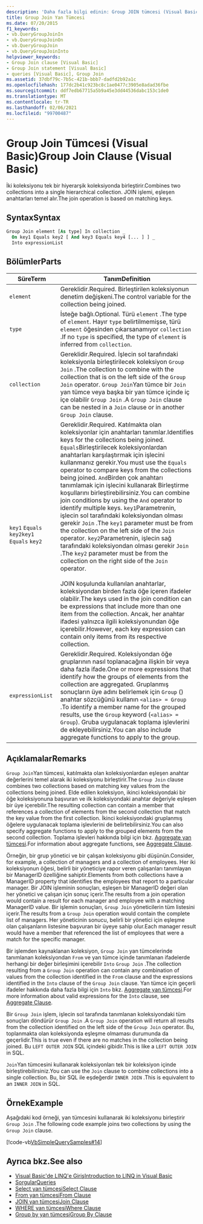 ```yaml
---
description: 'Daha fazla bilgi edinin: Group JOIN tümcesi (Visual Basic)'
title: Group Join Yan Tümcesi
ms.date: 07/20/2015
f1_keywords:
- vb.QueryGroupJoinIn
- vb.QueryGroupJoinOn
- vb.QueryGroupJoin
- vb.QueryGroupJoinInto
helpviewer_keywords:
- Group Join clause [Visual Basic]
- Group Join statement [Visual Basic]
- queries [Visual Basic], Group Join
ms.assetid: 37dbf79c-7b5c-421b-bbb7-dadfd2b92a1c
ms.openlocfilehash: 177dc2b41c923bc8c1ae0477c3905e8adad36fbe
ms.sourcegitcommit: ddf7edb67715a5b9a45e3dd44536dabc153c1de0
ms.translationtype: MT
ms.contentlocale: tr-TR
ms.lasthandoff: 02/06/2021
ms.locfileid: "99700487"
---
```

# <a name="group-join-clause-visual-basic"></a><span data-ttu-id="f1775-103">Group Join Tümcesi (Visual Basic)</span><span class="sxs-lookup"><span data-stu-id="f1775-103">Group Join Clause (Visual Basic)</span></span>

<span data-ttu-id="f1775-104">İki koleksiyonu tek bir hiyerarşik koleksiyonda birleştirir.</span><span class="sxs-lookup"><span data-stu-id="f1775-104">Combines two collections into a single hierarchical collection.</span></span> <span data-ttu-id="f1775-105">JOIN işlemi, eşleşen anahtarları temel alır.</span><span class="sxs-lookup"><span data-stu-id="f1775-105">The join operation is based on matching keys.</span></span>  
  
## <a name="syntax"></a><span data-ttu-id="f1775-106">Syntax</span><span class="sxs-lookup"><span data-stu-id="f1775-106">Syntax</span></span>  
  
```vb  
Group Join element [As type] In collection _  
  On key1 Equals key2 [ And key3 Equals key4 [... ] ] _  
  Into expressionList  
```  
  
## <a name="parts"></a><span data-ttu-id="f1775-107">Bölümler</span><span class="sxs-lookup"><span data-stu-id="f1775-107">Parts</span></span>  
  
|<span data-ttu-id="f1775-108">Süre</span><span class="sxs-lookup"><span data-stu-id="f1775-108">Term</span></span>|<span data-ttu-id="f1775-109">Tanım</span><span class="sxs-lookup"><span data-stu-id="f1775-109">Definition</span></span>|  
|---|---|  
|`element`|<span data-ttu-id="f1775-110">Gereklidir.</span><span class="sxs-lookup"><span data-stu-id="f1775-110">Required.</span></span> <span data-ttu-id="f1775-111">Birleştirilen koleksiyonun denetim değişkeni.</span><span class="sxs-lookup"><span data-stu-id="f1775-111">The control variable for the collection being joined.</span></span>|  
|`type`|<span data-ttu-id="f1775-112">İsteğe bağlı.</span><span class="sxs-lookup"><span data-stu-id="f1775-112">Optional.</span></span> <span data-ttu-id="f1775-113">Türü `element` .</span><span class="sxs-lookup"><span data-stu-id="f1775-113">The type of `element`.</span></span> <span data-ttu-id="f1775-114">Hayır `type` belirtilmemişse, türü `element` öğesinden çıkarsanamıyor `collection` .</span><span class="sxs-lookup"><span data-stu-id="f1775-114">If no `type` is specified, the type of `element` is inferred from `collection`.</span></span>|  
|`collection`|<span data-ttu-id="f1775-115">Gereklidir.</span><span class="sxs-lookup"><span data-stu-id="f1775-115">Required.</span></span> <span data-ttu-id="f1775-116">İşlecin sol tarafındaki koleksiyonla birleştirilecek koleksiyon `Group Join` .</span><span class="sxs-lookup"><span data-stu-id="f1775-116">The collection to combine with the collection that is on the left side of the `Group Join` operator.</span></span> <span data-ttu-id="f1775-117">`Group Join`Yan tümce bir `Join` yan tümce veya başka bir yan tümce içinde iç içe olabilir `Group Join` .</span><span class="sxs-lookup"><span data-stu-id="f1775-117">A `Group Join` clause can be nested in a `Join` clause or in another `Group Join` clause.</span></span>|  
|<span data-ttu-id="f1775-118">`key1` `Equals` `key2`</span><span class="sxs-lookup"><span data-stu-id="f1775-118">`key1` `Equals` `key2`</span></span>|<span data-ttu-id="f1775-119">Gereklidir.</span><span class="sxs-lookup"><span data-stu-id="f1775-119">Required.</span></span> <span data-ttu-id="f1775-120">Katılmakta olan koleksiyonlar için anahtarları tanımlar.</span><span class="sxs-lookup"><span data-stu-id="f1775-120">Identifies keys for the collections being joined.</span></span> <span data-ttu-id="f1775-121">`Equals`Birleştirilecek koleksiyonlardan anahtarları karşılaştırmak için işlecini kullanmanız gerekir.</span><span class="sxs-lookup"><span data-stu-id="f1775-121">You must use the `Equals` operator to compare keys from the collections being joined.</span></span> <span data-ttu-id="f1775-122">`And`Birden çok anahtarı tanımlamak için işlecini kullanarak Birleştirme koşullarını birleştirebilirsiniz.</span><span class="sxs-lookup"><span data-stu-id="f1775-122">You can combine join conditions by using the `And` operator to identify multiple keys.</span></span> <span data-ttu-id="f1775-123">`key1`Parametrenin, işlecin sol tarafındaki koleksiyondan olması gerekir `Join` .</span><span class="sxs-lookup"><span data-stu-id="f1775-123">The `key1` parameter must be from the collection on the left side of the `Join` operator.</span></span> <span data-ttu-id="f1775-124">`key2`Parametrenin, işlecin sağ tarafındaki koleksiyondan olması gerekir `Join` .</span><span class="sxs-lookup"><span data-stu-id="f1775-124">The `key2` parameter must be from the collection on the right side of the `Join` operator.</span></span><br /><br /> <span data-ttu-id="f1775-125">JOIN koşulunda kullanılan anahtarlar, koleksiyondan birden fazla öğe içeren ifadeler olabilir.</span><span class="sxs-lookup"><span data-stu-id="f1775-125">The keys used in the join condition can be expressions that include more than one item from the collection.</span></span> <span data-ttu-id="f1775-126">Ancak, her anahtar ifadesi yalnızca ilgili koleksiyonundan öğe içerebilir.</span><span class="sxs-lookup"><span data-stu-id="f1775-126">However, each key expression can contain only items from its respective collection.</span></span>|  
|`expressionList`|<span data-ttu-id="f1775-127">Gereklidir.</span><span class="sxs-lookup"><span data-stu-id="f1775-127">Required.</span></span> <span data-ttu-id="f1775-128">Koleksiyondan öğe gruplarının nasıl toplanacağına ilişkin bir veya daha fazla ifade.</span><span class="sxs-lookup"><span data-stu-id="f1775-128">One or more expressions that identify how the groups of elements from the collection are aggregated.</span></span> <span data-ttu-id="f1775-129">Gruplanmış sonuçların üye adını belirlemek için `Group` () anahtar sözcüğünü kullanın `<alias> = Group` .</span><span class="sxs-lookup"><span data-stu-id="f1775-129">To identify a member name for the grouped results, use the `Group` keyword (`<alias> = Group`).</span></span> <span data-ttu-id="f1775-130">Gruba uygulanacak toplama işlevlerini de ekleyebilirsiniz.</span><span class="sxs-lookup"><span data-stu-id="f1775-130">You can also include aggregate functions to apply to the group.</span></span>|  
  
## <a name="remarks"></a><span data-ttu-id="f1775-131">Açıklamalar</span><span class="sxs-lookup"><span data-stu-id="f1775-131">Remarks</span></span>  

 <span data-ttu-id="f1775-132">`Group Join`Yan tümcesi, katılmakta olan koleksiyonlardan eşleşen anahtar değerlerini temel alarak iki koleksiyonu birleştirir.</span><span class="sxs-lookup"><span data-stu-id="f1775-132">The `Group Join` clause combines two collections based on matching key values from the collections being joined.</span></span> <span data-ttu-id="f1775-133">Elde edilen koleksiyon, ikinci koleksiyondaki bir öğe koleksiyonuna başvuran ve ilk koleksiyondaki anahtar değeriyle eşleşen bir üye içerebilir.</span><span class="sxs-lookup"><span data-stu-id="f1775-133">The resulting collection can contain a member that references a collection of elements from the second collection that match the key value from the first collection.</span></span> <span data-ttu-id="f1775-134">İkinci koleksiyondaki gruplanmış öğelere uygulanacak toplama işlevlerini de belirtebilirsiniz.</span><span class="sxs-lookup"><span data-stu-id="f1775-134">You can also specify aggregate functions to apply to the grouped elements from the second collection.</span></span> <span data-ttu-id="f1775-135">Toplama işlevleri hakkında bilgi için bkz. [Aggregate yan tümcesi](aggregate-clause.md).</span><span class="sxs-lookup"><span data-stu-id="f1775-135">For information about aggregate functions, see [Aggregate Clause](aggregate-clause.md).</span></span>  
  
 <span data-ttu-id="f1775-136">Örneğin, bir grup yönetici ve bir çalışan koleksiyonu gibi düşünün.</span><span class="sxs-lookup"><span data-stu-id="f1775-136">Consider, for example, a collection of managers and a collection of employees.</span></span> <span data-ttu-id="f1775-137">Her iki koleksiyonun öğesi, belirli bir yöneticiye rapor veren çalışanları tanımlayan bir ManagerID özelliğine sahiptir.</span><span class="sxs-lookup"><span data-stu-id="f1775-137">Elements from both collections have a ManagerID property that identifies the employees that report to a particular manager.</span></span> <span data-ttu-id="f1775-138">Bir JOIN işleminin sonuçları, eşleşen bir ManagerID değeri olan her yönetici ve çalışan için sonuç içerir.</span><span class="sxs-lookup"><span data-stu-id="f1775-138">The results from a join operation would contain a result for each manager and employee with a matching ManagerID value.</span></span> <span data-ttu-id="f1775-139">Bir işlemin sonuçları, `Group Join` yöneticilerin tüm listesini içerir.</span><span class="sxs-lookup"><span data-stu-id="f1775-139">The results from a `Group Join` operation would contain the complete list of managers.</span></span> <span data-ttu-id="f1775-140">Her yöneticinin sonucu, belirli bir yönetici için eşleşme olan çalışanların listesine başvuran bir üyeye sahip olur.</span><span class="sxs-lookup"><span data-stu-id="f1775-140">Each manager result would have a member that referenced the list of employees that were a match for the specific manager.</span></span>  
  
 <span data-ttu-id="f1775-141">Bir işlemden kaynaklanan koleksiyon, `Group Join` yan tümcelerinde tanımlanan koleksiyondan `From` ve yan tümce içinde tanımlanan ifadelerde herhangi bir değer birleşimini içerebilir `Into` `Group Join` .</span><span class="sxs-lookup"><span data-stu-id="f1775-141">The collection resulting from a `Group Join` operation can contain any combination of values from the collection identified in the `From` clause and the expressions identified in the `Into` clause of the `Group Join` clause.</span></span> <span data-ttu-id="f1775-142">Yan tümce için geçerli ifadeler hakkında daha fazla bilgi için `Into` bkz. [Aggregate yan tümcesi](aggregate-clause.md).</span><span class="sxs-lookup"><span data-stu-id="f1775-142">For more information about valid expressions for the `Into` clause, see [Aggregate Clause](aggregate-clause.md).</span></span>  
  
 <span data-ttu-id="f1775-143">Bir `Group Join` işlem, işlecin sol tarafında tanımlanan koleksiyondaki tüm sonuçları döndürür `Group Join` .</span><span class="sxs-lookup"><span data-stu-id="f1775-143">A `Group Join` operation will return all results from the collection identified on the left side of the `Group Join` operator.</span></span> <span data-ttu-id="f1775-144">Bu, toplanmakta olan koleksiyonda eşleşme olmaması durumunda da geçerlidir.</span><span class="sxs-lookup"><span data-stu-id="f1775-144">This is true even if there are no matches in the collection being joined.</span></span> <span data-ttu-id="f1775-145">Bu `LEFT OUTER JOIN` SQL içindeki gibidir.</span><span class="sxs-lookup"><span data-stu-id="f1775-145">This is like a `LEFT OUTER JOIN` in SQL.</span></span>  
  
 <span data-ttu-id="f1775-146">`Join`Yan tümcesini kullanarak koleksiyonları tek bir koleksiyon içinde birleştirebilirsiniz.</span><span class="sxs-lookup"><span data-stu-id="f1775-146">You can use the `Join` clause to combine collections into a single collection.</span></span> <span data-ttu-id="f1775-147">Bu, bir SQL ile eşdeğerdir `INNER JOIN` .</span><span class="sxs-lookup"><span data-stu-id="f1775-147">This is equivalent to an `INNER JOIN` in SQL.</span></span>  
  
## <a name="example"></a><span data-ttu-id="f1775-148">Örnek</span><span class="sxs-lookup"><span data-stu-id="f1775-148">Example</span></span>  

 <span data-ttu-id="f1775-149">Aşağıdaki kod örneği, yan tümcesini kullanarak iki koleksiyonu birleştirir `Group Join` .</span><span class="sxs-lookup"><span data-stu-id="f1775-149">The following code example joins two collections by using the `Group Join` clause.</span></span>  
  
 [!code-vb[VbSimpleQuerySamples#14](~/samples/snippets/visualbasic/VS_Snippets_VBCSharp/VbSimpleQuerySamples/VB/QuerySamples1.vb#14)]  
  
## <a name="see-also"></a><span data-ttu-id="f1775-150">Ayrıca bkz.</span><span class="sxs-lookup"><span data-stu-id="f1775-150">See also</span></span>

- [<span data-ttu-id="f1775-151">Visual Basic'de LINQ'e Giriş</span><span class="sxs-lookup"><span data-stu-id="f1775-151">Introduction to LINQ in Visual Basic</span></span>](../../programming-guide/language-features/linq/introduction-to-linq.md)
- [<span data-ttu-id="f1775-152">Sorgular</span><span class="sxs-lookup"><span data-stu-id="f1775-152">Queries</span></span>](index.md)
- [<span data-ttu-id="f1775-153">Select yan tümcesi</span><span class="sxs-lookup"><span data-stu-id="f1775-153">Select Clause</span></span>](select-clause.md)
- [<span data-ttu-id="f1775-154">From yan tümcesi</span><span class="sxs-lookup"><span data-stu-id="f1775-154">From Clause</span></span>](from-clause.md)
- [<span data-ttu-id="f1775-155">JOIN yan tümcesi</span><span class="sxs-lookup"><span data-stu-id="f1775-155">Join Clause</span></span>](join-clause.md)
- [<span data-ttu-id="f1775-156">WHERE yan tümcesi</span><span class="sxs-lookup"><span data-stu-id="f1775-156">Where Clause</span></span>](where-clause.md)
- [<span data-ttu-id="f1775-157">Group by yan tümcesi</span><span class="sxs-lookup"><span data-stu-id="f1775-157">Group By Clause</span></span>](group-by-clause.md)
